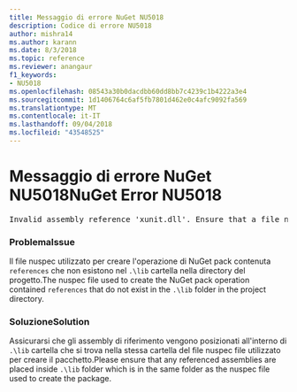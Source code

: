 ```yaml
---
title: Messaggio di errore NuGet NU5018
description: Codice di errore NU5018
author: mishra14
ms.author: karann
ms.date: 8/3/2018
ms.topic: reference
ms.reviewer: anangaur
f1_keywords:
- NU5018
ms.openlocfilehash: 08543a30b0dacdbb60dd8bb7c4239c1b4222a3e4
ms.sourcegitcommit: 1d1406764c6af5fb7801d462e0c4afc9092fa569
ms.translationtype: MT
ms.contentlocale: it-IT
ms.lasthandoff: 09/04/2018
ms.locfileid: "43548525"
---
```

# <a name="nuget-error-nu5018"></a><span data-ttu-id="c4dd8-103">Messaggio di errore NuGet NU5018</span><span class="sxs-lookup"><span data-stu-id="c4dd8-103">NuGet Error NU5018</span></span>
<pre>Invalid assembly reference 'xunit.dll'. Ensure that a file named 'xunit.dll' exists in the lib directory.</pre>

### <a name="issue"></a><span data-ttu-id="c4dd8-104">Problema</span><span class="sxs-lookup"><span data-stu-id="c4dd8-104">Issue</span></span>

<span data-ttu-id="c4dd8-105">Il file nuspec utilizzato per creare l'operazione di NuGet pack contenuta `references` che non esistono nel `.\lib` cartella nella directory del progetto.</span><span class="sxs-lookup"><span data-stu-id="c4dd8-105">The nuspec file used to create the NuGet pack operation contained `references` that do not exist in the `.\lib` folder in the project directory.</span></span>


### <a name="solution"></a><span data-ttu-id="c4dd8-106">Soluzione</span><span class="sxs-lookup"><span data-stu-id="c4dd8-106">Solution</span></span>

<span data-ttu-id="c4dd8-107">Assicurarsi che gli assembly di riferimento vengono posizionati all'interno di `.\lib` cartella che si trova nella stessa cartella del file nuspec file utilizzato per creare il pacchetto.</span><span class="sxs-lookup"><span data-stu-id="c4dd8-107">Please ensure that any referenced assemblies are placed inside `.\lib` folder which is in the same folder as the nuspec file used to create the package.</span></span>

